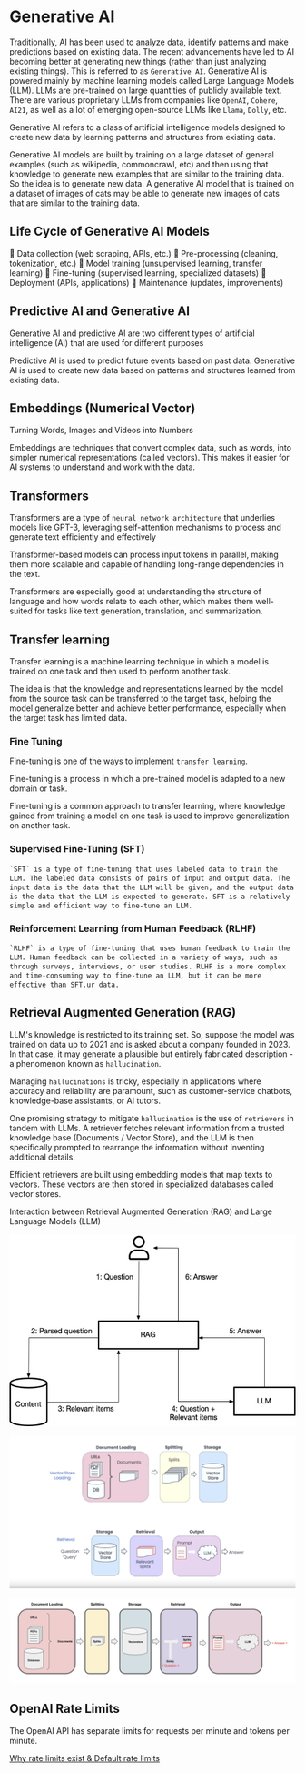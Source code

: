 # Generative AI

Traditionally, AI has been used to analyze data, identify patterns and make predictions based on existing data. The recent advancements have led to AI becoming better at generating new things (rather than just analyzing existing things). This is referred to as `Generative AI`. Generative AI is powered mainly by machine learning models called Large Language Models (LLM). LLMs are pre-trained on large quantities of publicly available text. There are various proprietary LLMs from companies like `OpenAI`, `Cohere`, `AI21`, as well as a lot of emerging open-source LLMs like `Llama`, `Dolly`, etc.

Generative AI refers to a class of artificial intelligence models designed to create new data by learning patterns and structures from existing data.

Generative AI models are built by training on a large dataset of general examples (such as wikipedia, commoncrawl, etc) and then using that knowledge to generate new examples that are similar to the training data. So the idea is to generate new data. A generative AI model that is trained on a dataset of images of cats may be able to generate new images of cats that are similar to the training data.

## Life Cycle of Generative AI Models

🔹 Data collection (web scraping, APIs, etc.)
🔹 Pre-processing (cleaning, tokenization, etc.)
🔹 Model training (unsupervised learning, transfer learning)
🔹 Fine-tuning (supervised learning, specialized datasets)
🔹 Deployment (APIs, applications)
🔹 Maintenance (updates, improvements)

## Predictive AI and Generative AI

Generative AI and predictive AI are two different types of artificial intelligence (AI) that are used for different purposes

Predictive AI is used to predict future events based on past data. Generative AI is used to create new data based on patterns and structures learned from existing data.

## Embeddings (Numerical Vector)

Turning Words, Images and Videos into Numbers

Embeddings are techniques that convert complex data, such as words, into simpler numerical representations (called vectors). This makes it easier for AI systems to understand and work with the data.

## Transformers

Transformers are a type of `neural network architecture` that underlies models like GPT-3, leveraging self-attention mechanisms to process and generate text efficiently and effectively

Transformer-based models can process input tokens in parallel, making them more scalable and capable of handling long-range dependencies in the text.

Transformers are especially good at understanding the structure of language and how words relate to each other, which makes them well-suited for tasks like text generation, translation, and summarization.

## Transfer learning

Transfer learning is a machine learning technique in which a model is trained on one task and then used to perform another task.

The idea is that the knowledge and representations learned by the model from the source task can be transferred to the target task, helping the model generalize better and achieve better performance, especially when the target task has limited data.

### Fine Tuning

Fine-tuning is one of the ways to implement `transfer learning`.

Fine-tuning is a process in which a pre-trained model is adapted to a new domain or task.

Fine-tuning is a common approach to transfer learning, where knowledge gained from training a model on one task is used to improve generalization on another task.

### Supervised Fine-Tuning (SFT)

    `SFT` is a type of fine-tuning that uses labeled data to train the LLM. The labeled data consists of pairs of input and output data. The input data is the data that the LLM will be given, and the output data is the data that the LLM is expected to generate. SFT is a relatively simple and efficient way to fine-tune an LLM.

### Reinforcement Learning from Human Feedback (RLHF)

    `RLHF` is a type of fine-tuning that uses human feedback to train the LLM. Human feedback can be collected in a variety of ways, such as through surveys, interviews, or user studies. RLHF is a more complex and time-consuming way to fine-tune an LLM, but it can be more effective than SFT.ur data.

## Retrieval Augmented Generation (RAG)

LLM's knowledge is restricted to its training set. So, suppose the model was trained on data up to 2021 and is asked about a company founded in 2023. In that case, it may generate a plausible but entirely fabricated description - a phenomenon known as `hallucination`.

Managing `hallucinations` is tricky, especially in applications where accuracy and reliability are paramount, such as customer-service chatbots, knowledge-base assistants, or AI tutors.

One promising strategy to mitigate `hallucination` is the use of `retrievers` in tandem with LLMs. A retriever fetches relevant information from a trusted knowledge base (Documents / Vector Store), and the LLM is then specifically prompted to rearrange the information without inventing additional details.

Efficient retrievers are built using embedding models that map texts to vectors. These vectors are then stored in specialized databases called vector stores.

Interaction between Retrieval Augmented Generation (RAG) and Large Language Models (LLM)

![RAG](images/RAG1.png)

![RAG](images/RAG2.png)

![RAG](images/RAG3.png)

## OpenAI Rate Limits

The OpenAI API has separate limits for requests per minute and tokens per minute.

[Why rate limits exist & Default rate limits](https://github.com/openai/openai-cookbook/blob/main/examples/How_to_handle_rate_limits.ipynb)
